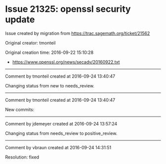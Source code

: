 # Issue 21325: openssl security update

Issue created by migration from https://trac.sagemath.org/ticket/21562

Original creator: tmonteil

Original creation time: 2016-09-22 15:10:28

- https://www.openssl.org/news/secadv/20160922.txt


---

Comment by tmonteil created at 2016-09-24 13:40:47

Changing status from new to needs_review.


---

Comment by tmonteil created at 2016-09-24 13:40:47

New commits:


---

Comment by jdemeyer created at 2016-09-24 13:57:24

Changing status from needs_review to positive_review.


---

Comment by vbraun created at 2016-09-24 14:31:51

Resolution: fixed
